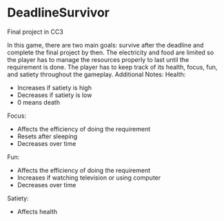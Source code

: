 # DeadlineSurvivor
Final project in CC3

In this game, there are two main goals: survive after the deadline and complete the final project by then.
The electricity and food are limited so the player has to manage the resources properly to last until the requirement is done. 
The player has to keep track of its health, focus, fun, and satiety throughout the gameplay.
Additional Notes:
Health: 
- Increases if satiety is high
- Decreases if satiety is low
- 0 means death

Focus:
- Affects the efficiency of doing the requirement
- Resets after sleeping
- Decreases over time

Fun:
- Affects the efficiency of doing the requirement
- Increases if watching television or using computer
- Decreases over time

Satiety:
- Affects health
